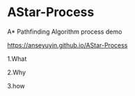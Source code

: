 # AStar-Process
A* Pathfinding Algorithm process demo

https://anseyuyin.github.io/AStar-Process

1.What 

2.Why

3.how